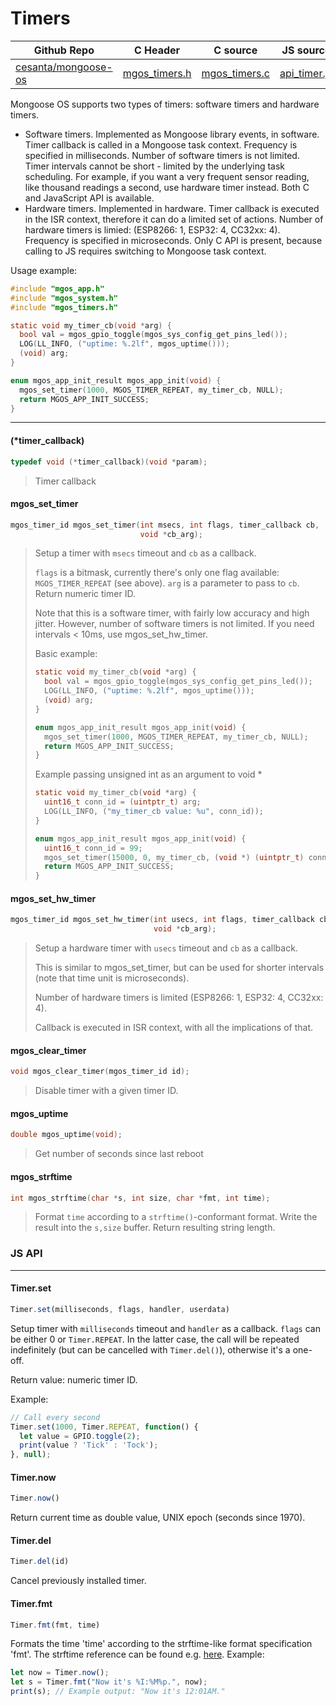 # Timers
| Github Repo | C Header | C source  | JS source |
| ----------- | -------- | --------  | ----------------- |
| [cesanta/mongoose-os](https://github.com/cesanta/mongoose-os) | [mgos_timers.h](https://github.com/cesanta/mongoose-os/blob/master/include/mgos_timers.h) | [mgos_timers.c](https://github.com/cesanta/mongoose-os/blob/master/src/mgos_timers.c)  | [api_timer.js](https://github.com/mongoose-os-libs/mjs/blob/master/fs/api_timer.js)         |


Mongoose OS supports two types of timers: software timers and hardware
timers.

- Software timers. Implemented as Mongoose library events, in software.
  Timer callback is called in a Mongoose task context. Frequency is
  specified in milliseconds. Number of software timers is not limited.
  Timer intervals cannot be short - limited by the underlying
  task scheduling. For example, if you want a very frequent sensor reading,
  like thousand readings a second, use hardware timer instead.
  Both C and JavaScript API is available.
- Hardware timers. Implemented in hardware. Timer callback is executed in
  the ISR context, therefore it can do a limited set of actions.
  Number of hardware timers is limied: (ESP8266: 1, ESP32: 4, CC32xx: 4).
  Frequency is specified in microseconds. Only C API is present, because
  calling to JS requires switching to Mongoose task context.

Usage example:
```c
#include "mgos_app.h"
#include "mgos_system.h"
#include "mgos_timers.h"

static void my_timer_cb(void *arg) {
  bool val = mgos_gpio_toggle(mgos_sys_config_get_pins_led());
  LOG(LL_INFO, ("uptime: %.2lf", mgos_uptime()));
  (void) arg;
}

enum mgos_app_init_result mgos_app_init(void) {
  mgos_set_timer(1000, MGOS_TIMER_REPEAT, my_timer_cb, NULL);
  return MGOS_APP_INIT_SUCCESS;
}
```
 

 ----- 
#### (*timer_callback)

```c
typedef void (*timer_callback)(void *param);
```
>  Timer callback 
#### mgos_set_timer

```c
mgos_timer_id mgos_set_timer(int msecs, int flags, timer_callback cb,
                             void *cb_arg);
```
> 
> Setup a timer with `msecs` timeout and `cb` as a callback.
> 
> `flags` is a bitmask, currently there's only one flag available:
> `MGOS_TIMER_REPEAT` (see above). `arg` is a parameter to pass to `cb`.
> Return numeric timer ID.
> 
> Note that this is a software timer, with fairly low accuracy and high jitter.
> However, number of software timers is not limited.
> If you need intervals < 10ms, use mgos_set_hw_timer.
> 
> Basic example:
> ```c
> static void my_timer_cb(void *arg) {
>   bool val = mgos_gpio_toggle(mgos_sys_config_get_pins_led());
>   LOG(LL_INFO, ("uptime: %.2lf", mgos_uptime()));
>   (void) arg;
> }
> 
> enum mgos_app_init_result mgos_app_init(void) {
>   mgos_set_timer(1000, MGOS_TIMER_REPEAT, my_timer_cb, NULL);
>   return MGOS_APP_INIT_SUCCESS;
> }
> ```
> Example passing unsigned int as an argument to void *
> ```c
> static void my_timer_cb(void *arg) {
>   uint16_t conn_id = (uintptr_t) arg;
>   LOG(LL_INFO, ("my_timer_cb value: %u", conn_id));
> }
> 
> enum mgos_app_init_result mgos_app_init(void) {
>   uint16_t conn_id = 99;
>   mgos_set_timer(15000, 0, my_timer_cb, (void *) (uintptr_t) conn_id);
>   return MGOS_APP_INIT_SUCCESS;
> }
> ```
>  
#### mgos_set_hw_timer

```c
mgos_timer_id mgos_set_hw_timer(int usecs, int flags, timer_callback cb,
                                void *cb_arg);
```
> 
> Setup a hardware timer with `usecs` timeout and `cb` as a callback.
> 
> This is similar to mgos_set_timer, but can be used for shorter intervals
> (note that time unit is microseconds).
> 
> Number of hardware timers is limited (ESP8266: 1, ESP32: 4, CC32xx: 4).
> 
> Callback is executed in ISR context, with all the implications of that.
>  
#### mgos_clear_timer

```c
void mgos_clear_timer(mgos_timer_id id);
```
> 
> Disable timer with a given timer ID.
>  
#### mgos_uptime

```c
double mgos_uptime(void);
```
>  Get number of seconds since last reboot 
#### mgos_strftime

```c
int mgos_strftime(char *s, int size, char *fmt, int time);
```
> 
> Format `time` according to a `strftime()`-conformant format.
> Write the result into the `s,size` buffer. Return resulting string length.
>  

### JS API

 --- 
#### Timer.set

```javascript
Timer.set(milliseconds, flags, handler, userdata)
```
Setup timer with `milliseconds` timeout and `handler` as a callback.
`flags` can be either 0 or `Timer.REPEAT`. In the latter case, the call
will be repeated indefinitely (but can be cancelled with `Timer.del()`),
otherwise it's a one-off.

Return value: numeric timer ID.

Example:
```javascript
// Call every second
Timer.set(1000, Timer.REPEAT, function() {
  let value = GPIO.toggle(2);
  print(value ? 'Tick' : 'Tock');
}, null);
```
#### Timer.now

```javascript
Timer.now()
```
Return current time as double value, UNIX epoch (seconds since 1970).
#### Timer.del

```javascript
Timer.del(id)
```
Cancel previously installed timer.
#### Timer.fmt

```javascript
Timer.fmt(fmt, time)
```
Formats the time 'time' according to the strftime-like format
specification 'fmt'. The strftime reference can be found e.g.
[here](http://www.cplusplus.com/reference/ctime/strftime/).
Example:
```javascript
let now = Timer.now();
let s = Timer.fmt("Now it's %I:%M%p.", now);
print(s); // Example output: "Now it's 12:01AM."
```
